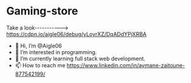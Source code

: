 # Gaming-store
Take a look-----------> https://cdpn.io/aigle06/debug/yLoyrXZ/DqADdYPjXRBA
- 👋 Hi, I’m @Aigle06
- 👀 I’m interested in programming.
- 🌱 I’m currently learning full stack web development.
- 📫 How to reach me https://www.linkedin.com/in/aymane-zaitoune-877542199/

<!---
Aigle06/Aigle06 is a ✨ special ✨ repository because its `README.md` (this file) appears on your GitHub profile.
You can click the Preview link to take a look at your changes.
--->
